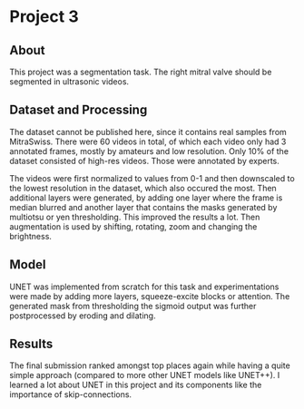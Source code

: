 # Project 3

## About
This project was a segmentation task. The right mitral valve should be segmented in ultrasonic videos.

## Dataset and Processing

The dataset cannot be published here, since it contains real samples from MitraSwiss. There were 60 videos in total, of which each video
only had 3 annotated frames, mostly by amateurs and low resolution. Only 10% of the dataset consisted of high-res videos. Those were annotated by experts.

The videos were first normalized to values from 0-1 and then downscaled to the lowest resolution in the dataset, which also occured the most. Then additional layers were generated, by adding one layer where the frame is median blurred and another layer that contains the masks generated by multiotsu or yen thresholding. This improved the results a lot. Then augmentation is used by shifting, rotating, zoom and changing the brightness.

## Model
UNET was implemented from scratch for this task and experimentations were made by adding more layers, squeeze-excite blocks or attention. The generated mask from thresholding the sigmoid output was further postprocessed by eroding and dilating.

## Results
The final submission ranked amongst top places again while having a quite simple approach (compared to more other UNET models like UNET++). I learned a lot about UNET in this project and its components like the importance of skip-connections.